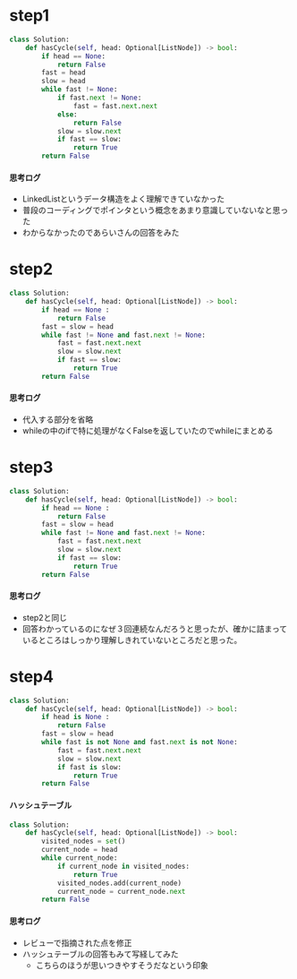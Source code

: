 # step1
```python
class Solution:
    def hasCycle(self, head: Optional[ListNode]) -> bool:
        if head == None:
            return False
        fast = head
        slow = head
        while fast != None:
            if fast.next != None:
                fast = fast.next.next
            else:
                return False
            slow = slow.next
            if fast == slow:
                return True
        return False
```
#### 思考ログ
- LinkedListというデータ構造をよく理解できていなかった
- 普段のコーディングでポインタという概念をあまり意識していないなと思った
- わからなかったのであらいさんの回答をみた

# step2
```python
class Solution:
    def hasCycle(self, head: Optional[ListNode]) -> bool:
        if head == None :
            return False
        fast = slow = head
        while fast != None and fast.next != None:
            fast = fast.next.next
            slow = slow.next
            if fast == slow:
                return True
        return False
```
#### 思考ログ
- 代入する部分を省略
- whileの中のifで特に処理がなくFalseを返していたのでwhileにまとめる

# step3
```python
class Solution:
    def hasCycle(self, head: Optional[ListNode]) -> bool:
        if head == None :
            return False
        fast = slow = head
        while fast != None and fast.next != None:
            fast = fast.next.next
            slow = slow.next
            if fast == slow:
                return True
        return False
```
#### 思考ログ
- step2と同じ
- 回答わかっているのになぜ３回連続なんだろうと思ったが、確かに詰まっているところはしっかり理解しきれていないところだと思った。

# step4
```python
class Solution:
    def hasCycle(self, head: Optional[ListNode]) -> bool:
        if head is None :
            return False
        fast = slow = head
        while fast is not None and fast.next is not None:
            fast = fast.next.next
            slow = slow.next
            if fast is slow:
                return True
        return False
```

#### ハッシュテーブル
```python
class Solution:
    def hasCycle(self, head: Optional[ListNode]) -> bool:
        visited_nodes = set()
        current_node = head
        while current_node:
            if current_node in visited_nodes:
                return True
            visited_nodes.add(current_node)
            current_node = current_node.next
        return False
```

#### 思考ログ
- レビューで指摘された点を修正
- ハッシュテーブルの回答もみて写経してみた
    - こちらのほうが思いつきやすそうだなという印象 